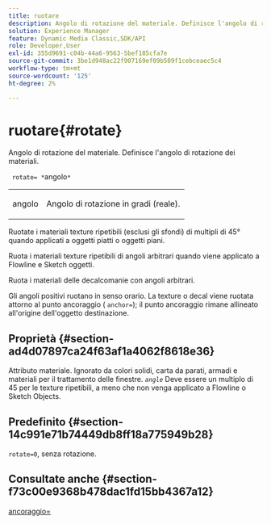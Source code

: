 ```yaml
---
title: ruotare
description: Angolo di rotazione del materiale. Definisce l'angolo di rotazione dei materiali.
solution: Experience Manager
feature: Dynamic Media Classic,SDK/API
role: Developer,User
exl-id: 355d9691-c04b-44a6-9563-5bef185cfa7e
source-git-commit: 3be1d948ac22f907169ef09b509f1cebceaec5c4
workflow-type: tm+mt
source-wordcount: '125'
ht-degree: 2%

---
```


# ruotare{#rotate}

Angolo di rotazione del materiale. Definisce l&#39;angolo di rotazione dei materiali.

` rotate= *`angolo`*`

<table id="simpletable_F1A87ECD86E8429788825374A6882CB9"> 
 <tr class="strow"> 
  <td class="stentry"> <p> <span class="varname"> angolo </span> </p> </td> 
  <td class="stentry"> <p>Angolo di rotazione in gradi (reale). </p> </td> 
 </tr> 
</table>

Ruotate i materiali texture ripetibili (esclusi gli sfondi) di multipli di 45° quando applicati a oggetti piatti o oggetti piani.

Ruota i materiali texture ripetibili di angoli arbitrari quando viene applicato a Flowline e Sketch oggetti.

Ruota i materiali delle decalcomanie con angoli arbitrari.

Gli angoli positivi ruotano in senso orario. La texture o decal viene ruotata attorno al punto ancoraggio ( `anchor=`); il punto ancoraggio rimane allineato all&#39;origine dell&#39;oggetto destinazione.

## Proprietà {#section-ad4d07897ca24f63af1a4062f8618e36}

Attributo materiale. Ignorato da colori solidi, carta da parati, armadi e materiali per il trattamento delle finestre. *`angle`* Deve essere un multiplo di 45 per le texture ripetibili, a meno che non venga applicato a Flowline o Sketch Objects.

## Predefinito {#section-14c991e71b74449db8ff18a775949b28}

`rotate=0`, senza rotazione.

## Consultate anche {#section-f73c00e9368b478dac1fd15bb4367a12}

[ancoraggio=](../../../../../ir-api/http-protocol/image-rendering-api-ref/c-ir-http-protocol-ref/c-ir-http-protocol-command-reference/r-ir-http-anchor.md#reference-d53923d785c9442997dc7f2199524c26)
